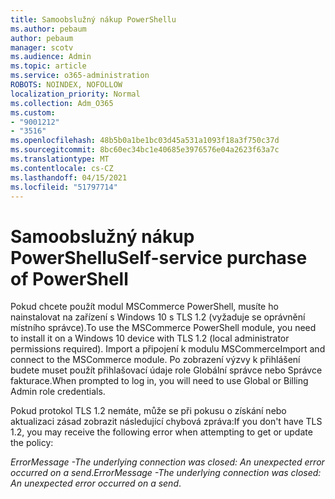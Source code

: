 ```yaml
---
title: Samoobslužný nákup PowerShellu
ms.author: pebaum
author: pebaum
manager: scotv
ms.audience: Admin
ms.topic: article
ms.service: o365-administration
ROBOTS: NOINDEX, NOFOLLOW
localization_priority: Normal
ms.collection: Adm_O365
ms.custom:
- "9001212"
- "3516"
ms.openlocfilehash: 48b5b0a1be1bc03d45a531a1093f18a3f750c37d
ms.sourcegitcommit: 8bc60ec34bc1e40685e3976576e04a2623f63a7c
ms.translationtype: MT
ms.contentlocale: cs-CZ
ms.lasthandoff: 04/15/2021
ms.locfileid: "51797714"
---
```

# <a name="self-service-purchase-of-powershell"></a><span data-ttu-id="90091-102">Samoobslužný nákup PowerShellu</span><span class="sxs-lookup"><span data-stu-id="90091-102">Self-service purchase of PowerShell</span></span>

<span data-ttu-id="90091-103">Pokud chcete použít modul MSCommerce PowerShell, musíte ho nainstalovat na zařízení s Windows 10 s TLS 1.2 (vyžaduje se oprávnění místního správce).</span><span class="sxs-lookup"><span data-stu-id="90091-103">To use the MSCommerce PowerShell module, you need to install it on a Windows 10 device with TLS 1.2 (local administrator permissions required).</span></span>  <span data-ttu-id="90091-104">Import a připojení k modulu MSCommerce</span><span class="sxs-lookup"><span data-stu-id="90091-104">Import and connect to the MSCommerce module.</span></span>  <span data-ttu-id="90091-105">Po zobrazení výzvy k přihlášení budete muset použít přihlašovací údaje role Globální správce nebo Správce fakturace.</span><span class="sxs-lookup"><span data-stu-id="90091-105">When prompted to log in, you will need to use Global or Billing Admin role credentials.</span></span>  

<span data-ttu-id="90091-106">Pokud protokol TLS 1.2 nemáte, může se při pokusu o získání nebo aktualizaci zásad zobrazit následující chybová zpráva:</span><span class="sxs-lookup"><span data-stu-id="90091-106">If you don't have TLS 1.2, you may receive the following error when attempting to get or update the policy:</span></span>

<span data-ttu-id="90091-107">*ErrorMessage -The underlying connection was closed: An unexpected error occurred on a send*.</span><span class="sxs-lookup"><span data-stu-id="90091-107">*ErrorMessage -The underlying connection was closed: An unexpected error occurred on a send*.</span></span>




